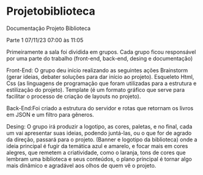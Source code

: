 # Projetobiblioteca
Documentação Projeto Biblioteca

Parte 1 07/11/23 07:00 às 11:05

Primeiramente a sala foi dividida em grupos. Cada grupo ficou responsável por uma parte do trabalho (front-end, back-end, desing e documentação)

Front-End: O grupo deu início realizando as seguintes ações
Brainstorm (gerar ideias, debater soluções para dar início ao projeto).
Esqueleto Html, Css (as linguagens de programação que foram utilizadas para a estrutura e estilização do projeto).
Template (é um formato gráfico que serve para facilitar o processo de criação de layouts no projeto).

Back-End:Foi criado a estrutura do servidor e rotas que retornam os livros em JSON e um filtro para gêneros.

Desing: O grupo irá produzir a logotipo, as cores, paletas, e no final, cada um vai apresentar suas ideias, podendo juntá-las,  ou o que for de agrado da direção, passará para o projeto.
(Banner e logotipo da biblioteca) onde a ideia principal é fugir da temática azul e amarelo, e focar mais em cores alegres, que remetem a criatividade, como o laranja, tons de cores que lembram uma biblioteca e seus conteúdos, o plano principal é tornar algo mais dinâmico e agradável aos olhos de quem vê o projeto.





